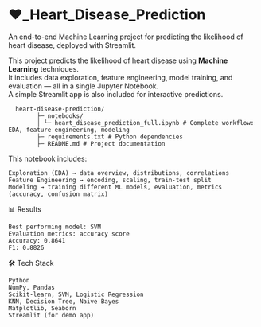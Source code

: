 # ❤️_Heart_Disease_Prediction
An end-to-end Machine Learning project for predicting the likelihood of heart disease, deployed with Streamlit.

This project predicts the likelihood of heart disease using **Machine Learning** techniques.  
It includes data exploration, feature engineering, model training, and evaluation — all in a single Jupyter Notebook.  
A simple Streamlit app is also included for interactive predictions.

      heart-disease-prediction/
            ├─ notebooks/
            │ └─ heart_disease_prediction_full.ipynb # Complete workflow: EDA, feature engineering, modeling
            ├─ requirements.txt # Python dependencies
            ├─ README.md # Project documentation

This notebook includes:

    Exploration (EDA) → data overview, distributions, correlations
    Feature Engineering → encoding, scaling, train-test split
    Modeling → training different ML models, evaluation, metrics (accuracy, confusion matrix)

📊 Results

    Best performing model: SVM
    Evaluation metrics: accuracy score
    Accuracy: 0.8641
    F1: 0.8826

🛠️ Tech Stack

    Python
    NumPy, Pandas
    Scikit-learn, SVM, Logistic Regression
    KNN, Decision Tree, Naive Bayes
    Matplotlib, Seaborn
    Streamlit (for demo app)
